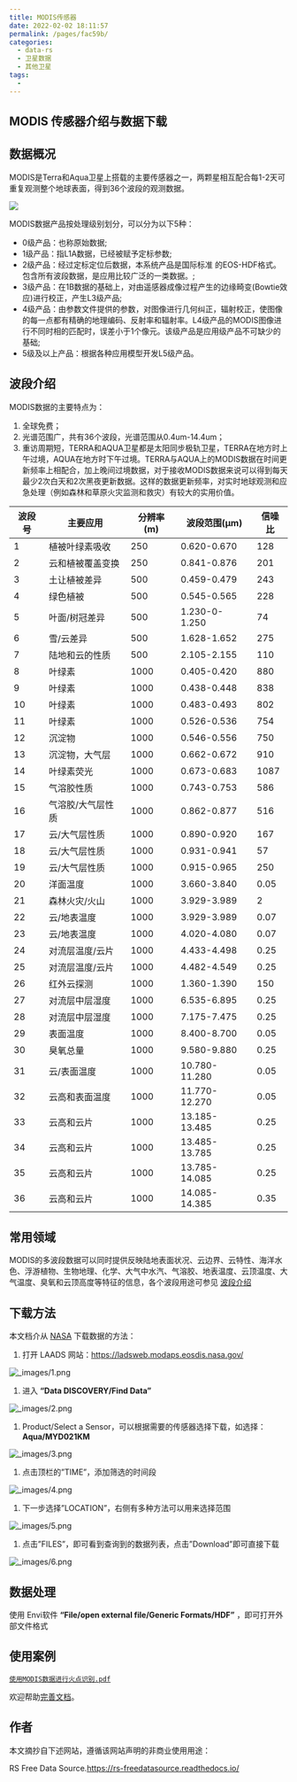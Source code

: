 ```yaml
---
title: MODIS传感器
date: 2022-02-02 18:11:57
permalink: /pages/fac59b/
categories:
  - data-rs
  - 卫星数据
  - 其他卫星
tags:
  - 
---
```

## MODIS 传感器介绍与数据下载

## 数据概况

MODIS是Terra和Aqua卫星上搭载的主要传感器之一，两颗星相互配合每1-2天可重复观测整个地球表面，得到36个波段的观测数据。

![](http://pics.landcover100.com/pics//img/202202021815338.png)

MODIS数据产品按处理级别划分，可以分为以下5种：

- 0级产品：也称原始数据;
- 1级产品：指L1A数据，已经被赋予定标参数;
- 2级产品：经过定标定位后数据，本系统产品是国际标准 的EOS-HDF格式。包含所有波段数据，是应用比较广泛的一类数据。;
- 3级产品：在1B数据的基础上，对由遥感器成像过程产生的边缘畸变(Bowtie效应)进行校正，产生L3级产品;
- 4级产品：由参数文件提供的参数，对图像进行几何纠正，辐射校正，使图像的每一点都有精确的地理编码、反射率和辐射率。L4级产品的MODIS图像进行不同时相的匹配时，误差小于1个像元。该级产品是应用级产品不可缺少的基础;
- 5级及以上产品：根据各种应用模型开发L5级产品。

## 波段介绍

MODIS数据的主要特点为：

1. 全球免费；
2. 光谱范围广，共有36个波段，光谱范围从0.4um-14.4um；
3. 重访周期短，TERRA和AQUA卫星都是太阳同步极轨卫星，TERRA在地方时上午过境，AQUA在地方时下午过境。TERRA与AQUA上的MODIS数据在时间更新频率上相配合，加上晚间过境数据，对于接收MODIS数据来说可以得到每天最少2次白天和2次黑夜更新数据。这样的数据更新频率，对实时地球观测和应急处理（例如森林和草原火灾监测和救灾）有较大的实用价值。

| 波段号 | 主要应用          | 分辨率(m) | 波段范围(μm)  | 信噪比 |
| ------ | ----------------- | --------- | ------------- | ------ |
| 1      | 植被叶绿素吸收    | 250       | 0.620-0.670   | 128    |
| 2      | 云和植被覆盖变换  | 250       | 0.841-0.876   | 201    |
| 3      | 土让植被差异      | 500       | 0.459-0.479   | 243    |
| 4      | 绿色植被          | 500       | 0.545-0.565   | 228    |
| 5      | 叶面/树冠差异     | 500       | 1.230-0-1.250 | 74     |
| 6      | 雪/云差异         | 500       | 1.628-1.652   | 275    |
| 7      | 陆地和云的性质    | 500       | 2.105-2.155   | 110    |
| 8      | 叶绿素            | 1000      | 0.405-0.420   | 880    |
| 9      | 叶绿素            | 1000      | 0.438-0.448   | 838    |
| 10     | 叶绿素            | 1000      | 0.483-0.493   | 802    |
| 11     | 叶绿素            | 1000      | 0.526-0.536   | 754    |
| 12     | 沉淀物            | 1000      | 0.546-0.556   | 750    |
| 13     | 沉淀物，大气层    | 1000      | 0.662-0.672   | 910    |
| 14     | 叶绿素荧光        | 1000      | 0.673-0.683   | 1087   |
| 15     | 气溶胶性质        | 1000      | 0.743-0.753   | 586    |
| 16     | 气溶胶/大气层性质 | 1000      | 0.862-0.877   | 516    |
| 17     | 云/大气层性质     | 1000      | 0.890-0.920   | 167    |
| 18     | 云/大气层性质     | 1000      | 0.931-0.941   | 57     |
| 19     | 云/大气层性质     | 1000      | 0.915-0.965   | 250    |
| 20     | 洋面温度          | 1000      | 3.660-3.840   | 0.05   |
| 21     | 森林火灾/火山     | 1000      | 3.929-3.989   | 2      |
| 22     | 云/地表温度       | 1000      | 3.929-3.989   | 0.07   |
| 23     | 云/地表温度       | 1000      | 4.020-4.080   | 0.07   |
| 24     | 对流层温度/云片   | 1000      | 4.433-4.498   | 0.25   |
| 25     | 对流层温度/云片   | 1000      | 4.482-4.549   | 0.25   |
| 26     | 红外云探测        | 1000      | 1.360-1.390   | 150    |
| 27     | 对流层中层湿度    | 1000      | 6.535-6.895   | 0.25   |
| 28     | 对流层中层湿度    | 1000      | 7.175-7.475   | 0.25   |
| 29     | 表面温度          | 1000      | 8.400-8.700   | 0.05   |
| 30     | 臭氧总量          | 1000      | 9.580-9.880   | 0.25   |
| 31     | 云/表面温度       | 1000      | 10.780-11.280 | 0.05   |
| 32     | 云高和表面温度    | 1000      | 11.770-12.270 | 0.05   |
| 33     | 云高和云片        | 1000      | 13.185-13.485 | 0.25   |
| 34     | 云高和云片        | 1000      | 13.485-13.785 | 0.25   |
| 35     | 云高和云片        | 1000      | 13.785-14.085 | 0.25   |
| 36     | 云高和云片        | 1000      | 14.085-14.385 | 0.35   |

## 常用领域

MODIS的多波段数据可以同时提供反映陆地表面状况、云边界、云特性、海洋水色、浮游植物、生物地理、化学、大气中水汽、气溶胶、地表温度、云顶温度、大气温度、臭氧和云顶高度等特征的信息，各个波段用途可参见 [波段介绍](https://rs-freedatasource.readthedocs.io/zh_CN/latest/MODIS.html#id2)

## 下载方法

本文档介从 [NASA](https://ladsweb.modaps.eosdis.nasa.gov/) 下载数据的方法：

1. 打开 LAADS 网站：https://ladsweb.modaps.eosdis.nasa.gov/

![_images/1.png](https://rs-freedatasource.readthedocs.io/zh_CN/latest/_images/1.png)

1. 进入 **“Data DISCOVERY/Find Data”**

![_images/2.png](https://rs-freedatasource.readthedocs.io/zh_CN/latest/_images/2.png)

1. Product/Select a Sensor，可以根据需要的传感器选择下载，如选择：**Aqua/MYD021KM**

![_images/3.png](https://rs-freedatasource.readthedocs.io/zh_CN/latest/_images/3.png)

1. 点击顶栏的”TIME”，添加筛选的时间段

![_images/4.png](https://rs-freedatasource.readthedocs.io/zh_CN/latest/_images/4.png)

1. 下一步选择”LOCATION”，右侧有多种方法可以用来选择范围

![_images/5.png](https://rs-freedatasource.readthedocs.io/zh_CN/latest/_images/5.png)

1. 点击”FILES”，即可看到查询到的数据列表，点击”Download”即可直接下载

![_images/6.png](https://rs-freedatasource.readthedocs.io/zh_CN/latest/_images/6.png)

## 数据处理

使用 Envi软件 **“File/open external file/Generic Formats/HDF”** ，即可打开外部文件格式

## 使用案例

[`使用MODIS数据进行火点识别.pdf`](https://rs-freedatasource.readthedocs.io/zh_CN/latest/_downloads/使用MODIS数据进行火点识别.pdf)

欢迎帮助[完善文档](https://github.com/ruiduobao/gisrsdata.com)。

## 作者

本文摘抄自下述网站，遵循该网站声明的非商业使用用途： 

RS Free Data Source.https://rs-freedatasource.readthedocs.io/